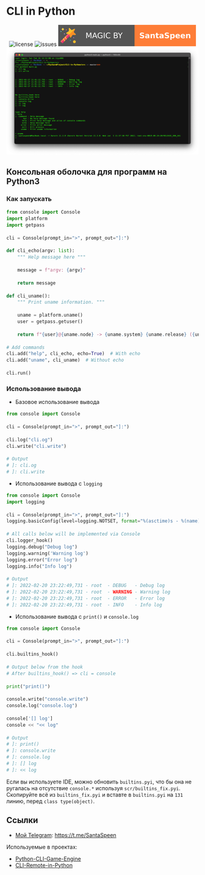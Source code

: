# CLI in Python
<p align="center">
    <img src="https://img.shields.io/github/license/SantaSpeen/CLI-in-Python?style=for-the-badge" alt="license" title="license: MIT">
    <img src="https://img.shields.io/github/issues/SantaSpeen/CLI-in-Python?style=for-the-badge" alt="issues">
    <img src="./assets/magic_logo.svg" alt="magic">
    <br/>
    <img src="./assets/preview.png" alt="preview">
</p>

## Консольная оболочка для программ на Python3

### Как запускать

```python
from console import Console
import platform
import getpass

cli = Console(prompt_in=">", prompt_out="]:")

def cli_echo(argv: list):
    """ Help message here """

    message = f"argv: {argv}"

    return message

def cli_uname():
    """ Print uname information. """

    uname = platform.uname()
    user = getpass.getuser()

    return f"{user}@{uname.node} -> {uname.system} {uname.release} ({uname.version})"

# Add commands
cli.add("help", cli_echo, echo=True)  # With echo
cli.add("uname", cli_uname)  # Without echo

cli.run()
```

### Использование вывода

* Базовое использование вывода 

```python
from console import Console

cli = Console(prompt_in=">", prompt_out="]:")

cli.log("cli.og")
cli.write("cli.write")

# Output
# ]: cli.og
# ]: cli.write
```

* Использование вывода с `logging`

```python
from console import Console
import logging

cli = Console(prompt_in=">", prompt_out="]:")
logging.basicConfig(level=logging.NOTSET, format="%(asctime)s - %(name)-5s - %(levelname)-7s - %(message)s")

# All calls below will be implemented via Console
cli.logger_hook()
logging.debug("Debug log")
logging.warning('Warning log')
logging.error("Error log")
logging.info("Info log")

# Output
# ]: 2022-02-20 23:22:49,731 - root  - DEBUG   - Debug log
# ]: 2022-02-20 23:22:49,731 - root  - WARNING - Warning log
# ]: 2022-02-20 23:22:49,731 - root  - ERROR   - Error log
# ]: 2022-02-20 23:22:49,731 - root  - INFO    - Info log
```

* Использование вывода с `print()` и `console.log`

```python
from console import Console

cli = Console(prompt_in=">", prompt_out="]:")

cli.builtins_hook()

# Output below from the hook
# After builtins_hook() => cli = console

print("print()")

console.write("console.write")
console.log("console.log")

console['[] log']
console << "<< log"

# Output
# ]: print()
# ]: console.write
# ]: console.log
# ]: [] log
# ]: << log
```

Если вы используете IDE, можно обновить `builtins.pyi`, что бы она не ругалась на отсутствие `console.*` используя `scr/builtins_fix.pyi`. <br/>
Скопируйте всё из `builtins_fix.pyi` и вставте в `builtins.pyi` на `131` линию, перед `class type(object)`.

## Ссылки

* [Мой Telegram](https://t.me/SantaSpeen "SantaSpeen"): https://t.me/SantaSpeen

Используемые в проектах: 

* [Python-CLI-Game-Engine](https://github.com/SantaSpeen/Python-CLI-Game-Engine)
* [CLI-Remote-in-Python](https://github.com/SantaSpeen/CLI-Remote-in-Python)
